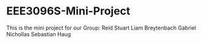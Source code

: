 # EEE3096S-Mini-Project
This is the mini project for our Group: 
Reid Stuart
Liam Breytenbach
Gabriel Nichollas
Sebastian Haug
